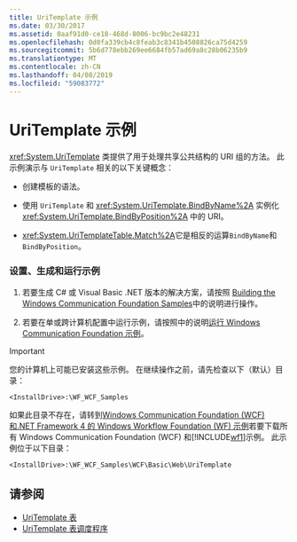```yaml
---
title: UriTemplate 示例
ms.date: 03/30/2017
ms.assetid: 0aaf91d0-ce18-468d-8006-bc9bc2e48231
ms.openlocfilehash: 0d0fa339cb4c8feab3c8341b4508826ca75d4259
ms.sourcegitcommit: 5b6d778ebb269ee6684fb57ad69a8c28b06235b9
ms.translationtype: MT
ms.contentlocale: zh-CN
ms.lasthandoff: 04/08/2019
ms.locfileid: "59083772"
---
```

# <a name="uritemplate-sample"></a>UriTemplate 示例
<xref:System.UriTemplate> 类提供了用于处理共享公共结构的 URI 组的方法。 此示例演示与 `UriTemplate` 相关的以下关键概念：  
  
-   创建模板的语法。  
  
-   使用 `UriTemplate` 和 <xref:System.UriTemplate.BindByName%2A> 实例化 <xref:System.UriTemplate.BindByPosition%2A> 中的 URI。  
  
-   <xref:System.UriTemplateTable.Match%2A>它是相反的运算`BindByName`和`BindByPosition`。  
  
### <a name="to-set-up-build-and-run-the-sample"></a>设置、生成和运行示例  
  
1.  若要生成 C# 或 Visual Basic .NET 版本的解决方案，请按照 [Building the Windows Communication Foundation Samples](../../../../docs/framework/wcf/samples/building-the-samples.md)中的说明进行操作。  
  
2.  若要在单或跨计算机配置中运行示例，请按照中的说明[运行 Windows Communication Foundation 示例](../../../../docs/framework/wcf/samples/running-the-samples.md)。  
  
> [!IMPORTANT]
>  您的计算机上可能已安装这些示例。 在继续操作之前，请先检查以下（默认）目录：  
>   
>  `<InstallDrive>:\WF_WCF_Samples`  
>   
>  如果此目录不存在，请转到[Windows Communication Foundation (WCF) 和.NET Framework 4 的 Windows Workflow Foundation (WF) 示例](https://go.microsoft.com/fwlink/?LinkId=150780)若要下载所有 Windows Communication Foundation (WCF) 和[!INCLUDE[wf1](../../../../includes/wf1-md.md)]示例。 此示例位于以下目录：  
>   
>  `<InstallDrive>:\WF_WCF_Samples\WCF\Basic\Web\UriTemplate`  
  
## <a name="see-also"></a>请参阅

- [UriTemplate 表](../../../../docs/framework/wcf/samples/uritemplate-table-sample.md)
- [UriTemplate 表调度程序](../../../../docs/framework/wcf/samples/uritemplate-table-dispatcher-sample.md)

